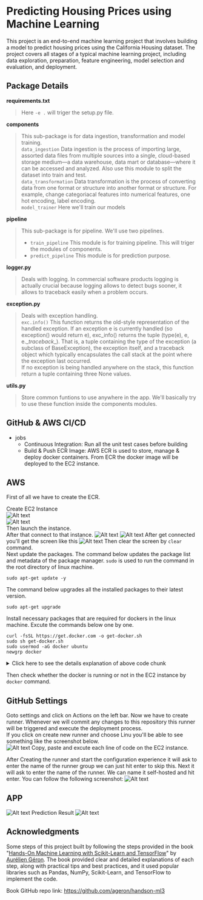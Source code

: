 # Predicting Housing Prices using Machine Learning

This project is an end-to-end machine learning project that involves building a model to predict housing prices using the California Housing dataset. The project covers all stages of a typical machine learning project, including data exploration, preparation, feature engineering, model selection and evaluation, and deployment.

## Package Details

**requirements.txt**
> Here `-e .` will triger the setup.py file.

**components**
> This sub-package is for data ingestion, transformation and model training.  
`data_ingestion` Data ingestion is the process of importing large, assorted data files from multiple sources into a single, cloud-based storage medium—a data warehouse, data mart or database—where it can be accessed and analyzed. Also use this module to split the dataset into train and test.  
`data_transformation` Data transformation is the process of converting data from one format or structure into another format or structure. For example, change categoriacal features into numerical features, one hot encoding, label encoding.  
`model_trainer` Here we'll train our models

**pipeline**
> This sub-package is for pipeline. We'll use two pipelines.  
> - `train_pipeline` This module is for training pipeline. This will triger the modules of components. 
> - `predict_pipeline` This module is for prediction purpose. 

**logger.py**

> Deals with logging. In commercial software products logging is actually crucial because logging allows to detect bugs sooner, it allows to traceback easily when a problem occurs.

**exception.py**

> Deals with exception handling.  
`exc.info()` This function returns the old-style representation of the handled exception. If an exception e is currently handled (so exception() would return e), exc_info() returns the tuple (type(e), e, e.\__traceback__). That is, a tuple containing the type of the exception (a subclass of BaseException), the exception itself, and a traceback object which typically encapsulates the call stack at the point where the exception last occurred.  
If no exception is being handled anywhere on the stack, this function return a tuple containing three None values.

**utils.py**

> Store common funtions to use anywhere in the app. We'll basically try to use these function inside the components modules.

## GitHub & AWS CI/CD
* jobs
    * Continuous Integration: Run all the unit test cases before building
    * Build & Push ECR Image: AWS ECR is used to store, manage & deploy docker containers. From ECR the docker image will be deployed to the EC2 instance.

## AWS
First of all we have to create the ECR.  

Create EC2 Instance  
![Alt text](images/image-1.png)   
![Alt text](images/image-2.png)  
Then launch the instance.  
After that connect to that instance.
![Alt text](images/image-3.png)
![Alt text](images/image-4.png)
After get connected you'll get the screen like this
![Alt text](images/image-5.png)
Then clear the screen by `clear` command.  
Next update the packages. The command below updates the package list and metadata of the package manager. `sudo` is used to run the command in the root directory of linux machine.
```
sudo apt-get update -y
```
The command below upgrades all the installed packages to their latest version.
```
sudo apt-get upgrade
```
Install necessary packages that are required for dockers in the linux machine. Excute the commands below one by one.
```
curl -fsSL https://get.docker.com -o get-docker.sh
sudo sh get-docker.sh
sudo usermod -aG docker ubuntu
newgrp docker
```
<details>
<summary>Click here to see the details explanation of above code chunk</summary>
`curl -fsSL https://get.docker.com -o get-docker.sh`: This command uses the curl utility to download the Docker installation script from https://get.docker.com and save it as a file named get-docker.sh in the current directory. The -fsSL flags are used to specify the desired options for the curl command:

- f: Fail silently and return an error code if the HTTP request fails.
- s: Silent mode, which suppresses the progress meter.
- S: Show error if the HTTP request fails.
- L: Follow redirects if the server responds with a redirect.  

`sudo sh get-docker.sh`: This command executes the get-docker.sh script using the sh interpreter, which installs Docker on the EC2 instance. The sudo command is used to run the script with administrative privileges, as installing Docker typically requires root access. Running this command will initiate the Docker installation process.

sudo usermod -aG docker ubuntu: This command modifies the user ubuntu by adding it to the docker group. By adding the user to the docker group, it grants the user the necessary permissions to interact with Docker without needing to use sudo for every Docker command. This ensures that the user ubuntu can manage Docker containers and images.

newgrp docker: This command starts a new shell session with the docker group as the primary group. This is done to ensure that the group membership changes made in the previous command take effect immediately. By starting a new shell session, any subsequent Docker commands executed by the user ubuntu will have the appropriate group permissions applied.
</details>

Then check whether the docker is running or not in the EC2 instance by `docker` command.

## GitHub Settings
Goto settings and click on Actions on the left bar. Now we have to create runner. Whenever we will commit any changes to this repository this runner will be triggered and execute the deployment process.  
If you click on create new runner and choose Linu you'll be able to see something like the screenshot below.  
![Alt text](images/image-7.png)
Copy, paste and excute each line of code on the EC2 instance.

After Creating the runner and start the configuration experience it will ask to enter the name of the runner group we can just hit enter to skip this. Next it will ask to enter the name of the runner. We can name it self-hosted and hit enter. You can follow the following screenshot:
![Alt text](images/image-8.png)

## APP
![Alt text](images/image.png)
Prediction Result
![Alt text](images/image-9.png)

## Acknowledgments

Some steps of this project built by following the steps provided in the book "[Hands-On Machine Learning with Scikit-Learn and TensorFlow](https://www.oreilly.com/library/view/hands-on-machine-learning/9781491962282/)" by [Aurélien Géron](https://github.com/ageron). The book provided clear and detailed explanations of each step, along with practical tips and best practices, and it used popular libraries such as Pandas, NumPy, Scikit-Learn, and TensorFlow to implement the code. 

Book GitHub repo link: https://github.com/ageron/handson-ml3